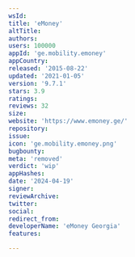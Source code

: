 ```yaml
---
wsId: 
title: 'eMoney'
altTitle: 
authors: 
users: 100000
appId: 'ge.mobility.emoney'
appCountry: 
released: '2015-08-22'
updated: '2021-01-05'
version: '9.7.1'
stars: 3.9
ratings: 
reviews: 32
size: 
website: 'https://www.emoney.ge/'
repository: 
issue: 
icon: 'ge.mobility.emoney.png'
bugbounty: 
meta: 'removed'
verdict: 'wip'
appHashes: 
date: '2024-04-19'
signer: 
reviewArchive: 
twitter: 
social: 
redirect_from: 
developerName: 'eMoney Georgia'
features: 

---
```


